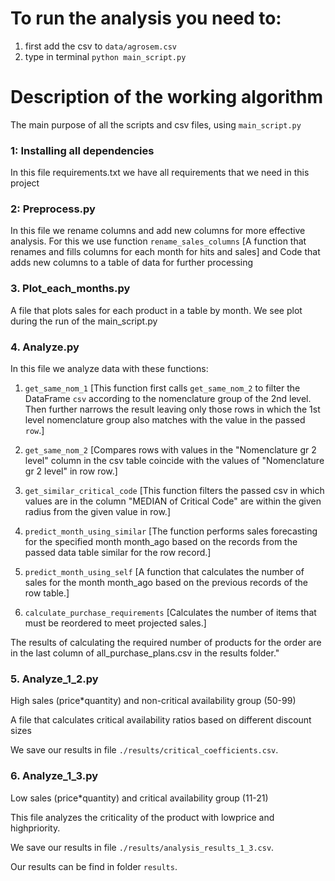 # To run the analysis you need to:

1. first add the csv to `data/agrosem.csv` 
2. type in terminal `python main_script.py`



# Description of the working algorithm

The main purpose of all the scripts and csv files, using `main_script.py`

### 1: Installing all dependencies 

In this file requirements.txt we have all requirements that we need in this project

### 2: Preprocess.py 

In this file we rename columns and add new columns for more effective analysis. For this we use function `rename_sales_columns` [A function that renames and fills columns for each month for hits and sales] and Code that adds new columns to a table of data for further processing

### 3. Plot_each_months.py

A file that plots sales for each product in a table by month. We see plot during the run of the main_script.py

### 4. Analyze.py

In this file we analyze data with these functions: 

1) `get_same_nom_1` 
[This function first calls `get_same_nom_2` to filter the DataFrame `csv` according to the nomenclature group of the 2nd level. Then further narrows the result leaving only those rows in which the 1st level nomenclature group also matches with the value in the passed `row`.] 

2) `get_same_nom_2`
[Compares rows with values ​​in the "Nomenclature gr 2 level" column in the csv table coincide with the values ​of "Nomenclature gr 2 level" in row row.]

3) `get_similar_critical_code`
[This function filters the passed csv in which values ​​are in the column "MEDIAN of Critical Code" are within the given radius from the given value in row.]

4) `predict_month_using_similar`
[The function performs sales forecasting for the specified month month_ago based on the records from the passed data table similar for the row record.]

5) `predict_month_using_self`
[A function that calculates the number of sales for the month month_ago based on the previous records of the row table.]

6) `calculate_purchase_requirements`
[Calculates the number of items that must be reordered to meet projected sales.]

The results of calculating the required number of products for the order are in the last column of all_purchase_plans.csv in the results folder."

### 5. Analyze_1_2.py

High sales (price*quantity) and non-critical availability group (50-99)

A file that calculates critical availability ratios based on different discount sizes

We save our results in file `./results/critical_coefficients.csv`.

### 6. Analyze_1_3.py

Low sales (price*quantity) and critical availability group (11-21)

This file analyzes the criticality of the product with lowprice and highpriority.

We save our results in file `./results/analysis_results_1_3.csv`.

Our results can be find in folder `results`.